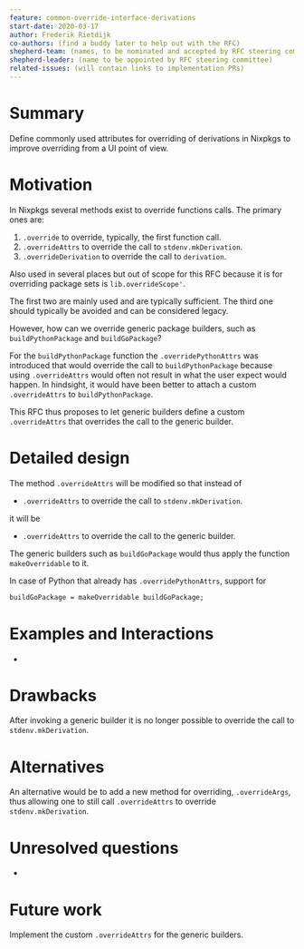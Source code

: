 ```yaml
---
feature: common-override-interface-derivations
start-date: 2020-03-17
author: Frederik Rietdijk
co-authors: (find a buddy later to help out with the RFC)
shepherd-team: (names, to be nominated and accepted by RFC steering committee)
shepherd-leader: (name to be appointed by RFC steering committee)
related-issues: (will contain links to implementation PRs)
---
```


# Summary
[summary]: #summary

Define commonly used attributes for overriding of derivations in Nixpkgs to
improve overriding from a UI point of view.

# Motivation
[motivation]: #motivation

In Nixpkgs several methods exist to override functions calls. The primary ones are:

1. `.override` to override, typically, the first function call.
2. `.overrideAttrs` to override the call to `stdenv.mkDerivation`.
3. `.overrideDerivation` to override the call to `derivation`.

Also used in several places but out of scope for this RFC because it is for
overriding package sets is `lib.overrideScope'`.

The first two are mainly used and are typically sufficient. The third one should
typically be avoided and can be considered legacy.

However, how can we override generic package builders, such as `buildPythonPackage` and `buildGoPackage`?

For the `buildPythonPackage` function the `.overridePythonAttrs` was introduced that would override the call to `buildPythonPackage` because using `.overrideAttrs` would often not result in what the user expect would happen. In hindsight, it would have been better to attach a custom `.overrideAttrs` to `buildPythonPackage`.

This RFC thus proposes to let generic builders define a custom `.overrideAttrs` that overrides the call to the generic builder.

# Detailed design
[design]: #detailed-design

The method `.overrideAttrs` will be modified so that instead of

- `.overrideAttrs` to override the call to `stdenv.mkDerivation`.

it will be

- `.overrideAttrs` to override the call to the generic builder.

The generic builders such as `buildGoPackage` would thus apply the function `makeOverridable` to it.

In case of Python that already has `.overridePythonAttrs`, support for
```nix
buildGoPackage = makeOverridable buildGoPackage;
```

# Examples and Interactions
[examples-and-interactions]: #examples-and-interactions

-

# Drawbacks
[drawbacks]: #drawbacks

After invoking a generic builder it is no longer possible to override the call to `stdenv.mkDerivation`.

# Alternatives
[alternatives]: #alternatives

An alternative would be to add a new method for overriding, `.overrideArgs`, thus allowing one to still call `.overrideAttrs` to override `stdenv.mkDerivation`.

# Unresolved questions
[unresolved]: #unresolved-questions

-

# Future work
[future]: #future-work

Implement the custom `.overrideAttrs` for the generic builders.
